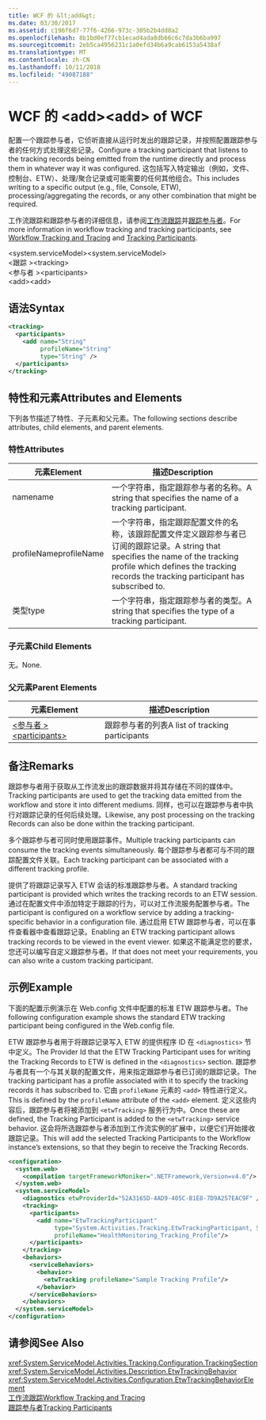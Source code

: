 ```yaml
---
title: WCF 的 &lt;add&gt;
ms.date: 03/30/2017
ms.assetid: c196f6d7-77f6-4266-973c-305b2b4dd8a2
ms.openlocfilehash: 8b1bd0ef77cb1ecad4ada8db66c6c7da3b6ba997
ms.sourcegitcommit: 2eb5ca4956231c1a0efd34b6a9cab6153a5438af
ms.translationtype: MT
ms.contentlocale: zh-CN
ms.lasthandoff: 10/11/2018
ms.locfileid: "49087188"
---
```

# <a name="ltaddgt-of-wcf"></a><span data-ttu-id="02fb6-102">WCF 的 &lt;add&gt;</span><span class="sxs-lookup"><span data-stu-id="02fb6-102">&lt;add&gt; of WCF</span></span>
<span data-ttu-id="02fb6-103">配置一个跟踪参与者，它侦听直接从运行时发出的跟踪记录，并按照配置跟踪参与者的任何方式处理这些记录。</span><span class="sxs-lookup"><span data-stu-id="02fb6-103">Configure a tracking participant that listens to the tracking records being emitted from the runtime directly and process them in whatever way it was configured.</span></span> <span data-ttu-id="02fb6-104">这包括写入特定输出（例如，文件、控制台、ETW）、处理/聚合记录或可能需要的任何其他组合。</span><span class="sxs-lookup"><span data-stu-id="02fb6-104">This includes writing to a specific output (e.g., file, Console, ETW), processing/aggregating the records, or any other combination that might be required.</span></span>  
  
 <span data-ttu-id="02fb6-105">工作流跟踪和跟踪参与者的详细信息，请参阅[工作流跟踪](../../../../../docs/framework/windows-workflow-foundation/workflow-tracking-and-tracing.md)并[跟踪参与者](../../../../../docs/framework/windows-workflow-foundation/tracking-participants.md)。</span><span class="sxs-lookup"><span data-stu-id="02fb6-105">For more information in workflow tracking and tracking participants, see [Workflow Tracking and Tracing](../../../../../docs/framework/windows-workflow-foundation/workflow-tracking-and-tracing.md) and [Tracking Participants](../../../../../docs/framework/windows-workflow-foundation/tracking-participants.md).</span></span>  
  
 <span data-ttu-id="02fb6-106">\<system.serviceModel></span><span class="sxs-lookup"><span data-stu-id="02fb6-106">\<system.serviceModel></span></span>  
<span data-ttu-id="02fb6-107">\<跟踪 ></span><span class="sxs-lookup"><span data-stu-id="02fb6-107">\<tracking></span></span>  
<span data-ttu-id="02fb6-108">\<参与者 ></span><span class="sxs-lookup"><span data-stu-id="02fb6-108">\<participants></span></span>  
<span data-ttu-id="02fb6-109">\<add></span><span class="sxs-lookup"><span data-stu-id="02fb6-109">\<add></span></span>  
  
## <a name="syntax"></a><span data-ttu-id="02fb6-110">语法</span><span class="sxs-lookup"><span data-stu-id="02fb6-110">Syntax</span></span>  
  
```xml
<tracking>
  <participants>
    <add name="String"           
         profileName="String"
         type="String" />
  </participants>
</tracking>  
```

## <a name="attributes-and-elements"></a><span data-ttu-id="02fb6-111">特性和元素</span><span class="sxs-lookup"><span data-stu-id="02fb6-111">Attributes and Elements</span></span>  
 <span data-ttu-id="02fb6-112">下列各节描述了特性、子元素和父元素。</span><span class="sxs-lookup"><span data-stu-id="02fb6-112">The following sections describe attributes, child elements, and parent elements.</span></span>  
  
### <a name="attributes"></a><span data-ttu-id="02fb6-113">特性</span><span class="sxs-lookup"><span data-stu-id="02fb6-113">Attributes</span></span>  
  
|<span data-ttu-id="02fb6-114">元素</span><span class="sxs-lookup"><span data-stu-id="02fb6-114">Element</span></span>|<span data-ttu-id="02fb6-115">描述</span><span class="sxs-lookup"><span data-stu-id="02fb6-115">Description</span></span>|  
|-------------|-----------------|  
|<span data-ttu-id="02fb6-116">name</span><span class="sxs-lookup"><span data-stu-id="02fb6-116">name</span></span>|<span data-ttu-id="02fb6-117">一个字符串，指定跟踪参与者的名称。</span><span class="sxs-lookup"><span data-stu-id="02fb6-117">A string that specifies the name of a tracking participant.</span></span>|  
|<span data-ttu-id="02fb6-118">profileName</span><span class="sxs-lookup"><span data-stu-id="02fb6-118">profileName</span></span>|<span data-ttu-id="02fb6-119">一个字符串，指定跟踪配置文件的名称，该跟踪配置文件定义跟踪参与者已订阅的跟踪记录。</span><span class="sxs-lookup"><span data-stu-id="02fb6-119">A string that specifies the name of the tracking profile which defines the tracking records the tracking participant has subscribed to.</span></span>|  
|<span data-ttu-id="02fb6-120">类型</span><span class="sxs-lookup"><span data-stu-id="02fb6-120">type</span></span>|<span data-ttu-id="02fb6-121">一个字符串，指定跟踪参与者的类型。</span><span class="sxs-lookup"><span data-stu-id="02fb6-121">A string that specifies the type of a tracking participant.</span></span>|  
  
### <a name="child-elements"></a><span data-ttu-id="02fb6-122">子元素</span><span class="sxs-lookup"><span data-stu-id="02fb6-122">Child Elements</span></span>  
 <span data-ttu-id="02fb6-123">无。</span><span class="sxs-lookup"><span data-stu-id="02fb6-123">None.</span></span>  
  
### <a name="parent-elements"></a><span data-ttu-id="02fb6-124">父元素</span><span class="sxs-lookup"><span data-stu-id="02fb6-124">Parent Elements</span></span>  
  
|<span data-ttu-id="02fb6-125">元素</span><span class="sxs-lookup"><span data-stu-id="02fb6-125">Element</span></span>|<span data-ttu-id="02fb6-126">描述</span><span class="sxs-lookup"><span data-stu-id="02fb6-126">Description</span></span>|  
|-------------|-----------------|  
|[<span data-ttu-id="02fb6-127">\<参与者 ></span><span class="sxs-lookup"><span data-stu-id="02fb6-127">\<participants></span></span>](../../../../../docs/framework/configure-apps/file-schema/windows-workflow-foundation/participants.md)|<span data-ttu-id="02fb6-128">跟踪参与者的列表</span><span class="sxs-lookup"><span data-stu-id="02fb6-128">A list of tracking participants</span></span>|  
  
## <a name="remarks"></a><span data-ttu-id="02fb6-129">备注</span><span class="sxs-lookup"><span data-stu-id="02fb6-129">Remarks</span></span>  
 <span data-ttu-id="02fb6-130">跟踪参与者用于获取从工作流发出的跟踪数据并将其存储在不同的媒体中。</span><span class="sxs-lookup"><span data-stu-id="02fb6-130">Tracking participants are used to get the tracking data emitted from the workflow and store it into different mediums.</span></span> <span data-ttu-id="02fb6-131">同样，也可以在跟踪参与者中执行对跟踪记录的任何后续处理。</span><span class="sxs-lookup"><span data-stu-id="02fb6-131">Likewise, any post processing on the tracking Records can also be done within the tracking participant.</span></span>  
  
 <span data-ttu-id="02fb6-132">多个跟踪参与者可同时使用跟踪事件。</span><span class="sxs-lookup"><span data-stu-id="02fb6-132">Multiple tracking participants can consume the tracking events simultaneously.</span></span> <span data-ttu-id="02fb6-133">每个跟踪参与者都可与不同的跟踪配置文件关联。</span><span class="sxs-lookup"><span data-stu-id="02fb6-133">Each tracking participant can be associated with a different tracking profile.</span></span>  
  
 <span data-ttu-id="02fb6-134">提供了将跟踪记录写入 ETW 会话的标准跟踪参与者。</span><span class="sxs-lookup"><span data-stu-id="02fb6-134">A standard tracking participant is provided which writes the tracking records to an ETW session.</span></span> <span data-ttu-id="02fb6-135">通过在配置文件中添加特定于跟踪的行为，可以对工作流服务配置参与者。</span><span class="sxs-lookup"><span data-stu-id="02fb6-135">The participant is configured on a workflow service by adding a tracking-specific behavior in a configuration file.</span></span> <span data-ttu-id="02fb6-136">通过启用 ETW 跟踪参与者，可以在事件查看器中查看跟踪记录。</span><span class="sxs-lookup"><span data-stu-id="02fb6-136">Enabling an ETW tracking participant allows tracking records to be viewed in the event viewer.</span></span> <span data-ttu-id="02fb6-137">如果这不能满足您的要求，您还可以编写自定义跟踪参与者。</span><span class="sxs-lookup"><span data-stu-id="02fb6-137">If that does not meet your requirements, you can also write a custom tracking participant.</span></span>  
  
## <a name="example"></a><span data-ttu-id="02fb6-138">示例</span><span class="sxs-lookup"><span data-stu-id="02fb6-138">Example</span></span>  
 <span data-ttu-id="02fb6-139">下面的配置示例演示在 Web.config 文件中配置的标准 ETW 跟踪参与者。</span><span class="sxs-lookup"><span data-stu-id="02fb6-139">The following configuration example shows the standard ETW tracking participant being configured in the Web.config file.</span></span>  
  
 <span data-ttu-id="02fb6-140">ETW 跟踪参与者用于将跟踪记录写入 ETW 的提供程序 ID 在 `<diagnostics>` 节中定义。</span><span class="sxs-lookup"><span data-stu-id="02fb6-140">The Provider Id that the ETW Tracking Participant uses for writing the Tracking Records to ETW is defined in the `<diagnostics>` section.</span></span> <span data-ttu-id="02fb6-141">跟踪参与者具有一个与其关联的配置文件，用来指定跟踪参与者已订阅的跟踪记录。</span><span class="sxs-lookup"><span data-stu-id="02fb6-141">The tracking participant has a profile associated with it to specify the tracking records it has subscribed to.</span></span> <span data-ttu-id="02fb6-142">它由 `profileName` 元素的 `<add>` 特性进行定义。</span><span class="sxs-lookup"><span data-stu-id="02fb6-142">This is defined by the `profileName` attribute of the `<add>` element.</span></span> <span data-ttu-id="02fb6-143">定义这些内容后，跟踪参与者将被添加到 `<etwTracking>` 服务行为中。</span><span class="sxs-lookup"><span data-stu-id="02fb6-143">Once these are defined, the Tracking Participant is added to the `<etwTracking>` service behavior.</span></span> <span data-ttu-id="02fb6-144">这会将所选跟踪参与者添加到工作流实例的扩展中，以便它们开始接收跟踪记录。</span><span class="sxs-lookup"><span data-stu-id="02fb6-144">This will add the selected Tracking Participants to the Workflow instance’s extensions, so that they begin to receive the Tracking Records.</span></span>  
  
```xml  
<configuration>   
  <system.web>   
    <compilation targetFrameworkMoniker=".NETFramework,Version=v4.0"/>   
  </system.web>   
  <system.serviceModel>   
    <diagnostics etwProviderId="52A3165D-4AD9-405C-B1E8-7D9A257EAC9F" />                
    <tracking>   
      <participants>   
        <add name="EtwTrackingParticipant"   
             type="System.Activities.Tracking.EtwTrackingParticipant, System.Activities, Version=4.0.0.0, Culture=neutral, PublicKeyToken=31bf3856ad364e35"   
             profileName="HealthMonitoring_Tracking_Profile"/>   
      </participants>   
    </tracking>   
    <behaviors>   
      <serviceBehaviors>   
        <behavior>   
          <etwTracking profileName="Sample Tracking Profile"/>  
        </behavior>   
      </serviceBehaviors>   
    </behaviors>   
  </system.serviceModel>   
</configuration>  
```  
  
## <a name="see-also"></a><span data-ttu-id="02fb6-145">请参阅</span><span class="sxs-lookup"><span data-stu-id="02fb6-145">See Also</span></span>  
 <xref:System.ServiceModel.Activities.Tracking.Configuration.TrackingSection>  
 <xref:System.ServiceModel.Activities.Description.EtwTrackingBehavior>  
 <xref:System.ServiceModel.Activities.Configuration.EtwTrackingBehaviorElement>  
 [<span data-ttu-id="02fb6-146">工作流跟踪</span><span class="sxs-lookup"><span data-stu-id="02fb6-146">Workflow Tracking and Tracing</span></span>](../../../../../docs/framework/windows-workflow-foundation/workflow-tracking-and-tracing.md)  
 [<span data-ttu-id="02fb6-147">跟踪参与者</span><span class="sxs-lookup"><span data-stu-id="02fb6-147">Tracking Participants</span></span>](../../../../../docs/framework/windows-workflow-foundation/tracking-participants.md)
